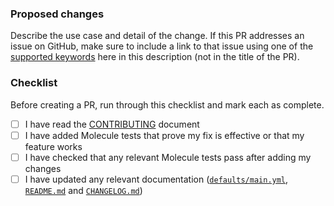 ### Proposed changes

Describe the use case and detail of the change. If this PR addresses an issue on GitHub, make sure to include a link to that issue using one of the [supported keywords](https://docs.github.com/en/github/managing-your-work-on-github/linking-a-pull-request-to-an-issue) here in this description (not in the title of the PR).

### Checklist

Before creating a PR, run through this checklist and mark each as complete.

- [ ] I have read the [CONTRIBUTING](https://github.com/nginxinc/ansible-role-nginx-app-protect/blob/main/CONTRIBUTING.md) document
- [ ] I have added Molecule tests that prove my fix is effective or that my feature works
- [ ] I have checked that any relevant Molecule tests pass after adding my changes
- [ ] I have updated any relevant documentation ([`defaults/main.yml`](https://github.com/nginxinc/ansible-role-nginx-app-protect/blob/main/defaults/main.yml), [`README.md`](https://github.com/nginxinc/ansible-role-nginx-app-protect/blob/main/README.md) and [`CHANGELOG.md`](https://github.com/nginxinc/ansible-role-nginx-app-protect/blob/main/CHANGELOG.md))
